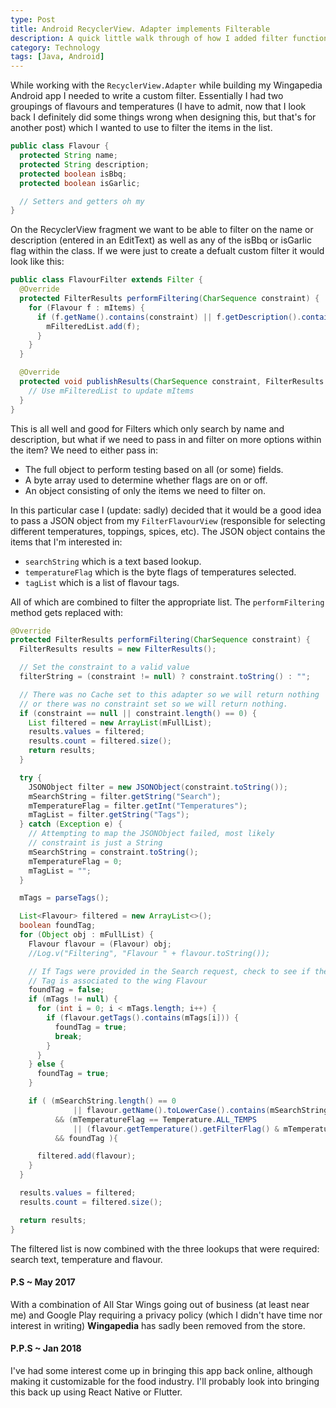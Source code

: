```yaml
---
type: Post
title: Android RecyclerView. Adapter implements Filterable
description: A quick little walk through of how I added filter functionality to my Wingapedia app using Android's RecyclerView.Adapter and Filterable.
category: Technology
tags: [Java, Android]
---
```


While working with the `RecyclerView.Adapter` while building my Wingapedia Android app I needed to write a custom filter. Essentially I had two groupings of flavours and temperatures (I have to admit, now that I look back I definitely did some things wrong when designing this, but that's for another post) which I wanted to use to filter the items in the list.

```java
public class Flavour {
  protected String name;
  protected String description;
  protected boolean isBbq;
  protected boolean isGarlic;

  // Setters and getters oh my
}
```

On the RecyclerView fragment we want to be able to filter on the name or description (entered in an EditText) as well as any of the isBbq or isGarlic flag within the class. If we were just to create a defualt custom filter it would look like this:

```java
public class FlavourFilter extends Filter {
  @Override
  protected FilterResults performFiltering(CharSequence constraint) {
    for (Flavour f : mItems) {
      if (f.getName().contains(constraint) || f.getDescription().contains(constraint) {
        mFilteredList.add(f);
      }
    }
  }

  @Override
  protected void publishResults(CharSequence constraint, FilterResults results) {
    // Use mFilteredList to update mItems
  }
}
```

This is all well and good for Filters which only search by name and description, but what if we need to pass in and filter on more options within the item? We need to either pass in:

- The full object to perform testing based on all (or some) fields.
- A byte array used to determine whether flags are on or off.
- An object consisting of only the items we need to filter on.

In this particular case I (update: sadly) decided that it would be a good idea to pass a JSON object from my `FilterFlavourView` (responsible for selecting different temperatures, toppings, spices, etc). The JSON object contains the items that I'm interested in:

- `searchString` which is a text based lookup.
- `temperatureFlag` which is the byte flags of temperatures selected.
- `tagList` which is a list of flavour tags.

All of which are combined to filter the appropriate list. The `performFiltering` method gets replaced with:

```java
@Override
protected FilterResults performFiltering(CharSequence constraint) {
  FilterResults results = new FilterResults();

  // Set the constraint to a valid value
  filterString = (constraint != null) ? constraint.toString() : "";

  // There was no Cache set to this adapter so we will return nothing
  // or there was no constraint set so we will return nothing.
  if (constraint == null || constraint.length() == 0) {
    List filtered = new ArrayList(mFullList);
    results.values = filtered;
    results.count = filtered.size();
    return results;
  }

  try {
    JSONObject filter = new JSONObject(constraint.toString());
    mSearchString = filter.getString("Search");
    mTemperatureFlag = filter.getInt("Temperatures");
    mTagList = filter.getString("Tags");
  } catch (Exception e) {
    // Attempting to map the JSONObject failed, most likely
    // constraint is just a String
    mSearchString = constraint.toString();
    mTemperatureFlag = 0;
    mTagList = "";
  }

  mTags = parseTags();

  List<Flavour> filtered = new ArrayList<>();
  boolean foundTag;
  for (Object obj : mFullList) {
    Flavour flavour = (Flavour) obj;
    //Log.v("Filtering", "Flavour " + flavour.toString());

    // If Tags were provided in the Search request, check to see if the
    // Tag is associated to the wing Flavour
    foundTag = false;
    if (mTags != null) {
      for (int i = 0; i < mTags.length; i++) {
        if (flavour.getTags().contains(mTags[i])) {
          foundTag = true;
          break;
        }
      }
    } else {
      foundTag = true;
    }

    if ( (mSearchString.length() == 0
              || flavour.getName().toLowerCase().contains(mSearchString.toLowerCase()))
          && (mTemperatureFlag == Temperature.ALL_TEMPS
              || (flavour.getTemperature().getFilterFlag() & mTemperatureFlag) != 0)
          && foundTag ){

      filtered.add(flavour);
    }
  }

  results.values = filtered;
  results.count = filtered.size();

  return results;
}
```

The filtered list is now combined with the three lookups that were required: search text, temperature and flavour.

#### P.S ~ May 2017

With a combination of All Star Wings going out of business (at least near me) and Google Play requiring a privacy policy (which I didn't have time nor interest in writing) **Wingapedia** has sadly been removed from the store.

#### P.P.S ~ Jan 2018

I've had some interest come up in bringing this app back online, although making it customizable for the food industry. I'll probably look into bringing this back up using React Native or Flutter.
